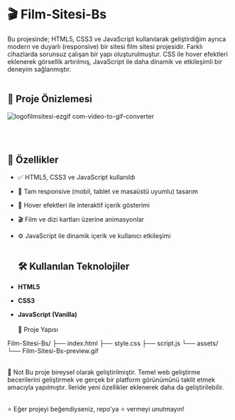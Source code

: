 # 🎬 Film-Sitesi-Bs
Bu projesinde; HTML5, CSS3 ve JavaScript kullanılarak geliştirdiğim ayrıca modern ve duyarlı (responsive) bir sitesi film sitesi projesidir. Farklı cihazlarda sorunsuz çalışan bir yapı oluşturulmuştur. CSS ile hover efektleri eklenerek görsellik artırılmış, JavaScript ile daha dinamik ve etkileşimli bir deneyim sağlanmıştır.
<br/><br/>
## 📸 Proje Önizlemesi
![logofilmsitesi-ezgif com-video-to-gif-converter](https://github.com/user-attachments/assets/8bfecae0-8854-4564-903b-222194a73968)

<br/><br/>
## 🚀 Özellikler

- ✅ HTML5, CSS3 ve JavaScript kullanıldı  
- 📱 Tam responsive (mobil, tablet ve masaüstü uyumlu) tasarım  
- 🎨 Hover efektleri ile interaktif içerik gösterimi  
- 🎬 Film ve dizi kartları üzerine animasyonlar  
- ⚙️ JavaScript ile dinamik içerik ve kullanıcı etkileşimi
<br/><br/>
  ## 🛠️ Kullanılan Teknolojiler

- **HTML5**  
- **CSS3**  
- **JavaScript (Vanilla)**
  <br/><br/>
📁 Proje Yapısı

Film-Sitesi-Bs/
├── index.html
├── style.css
├── script.js
└── assets/
    └── Film-Sitesi-Bs-preview.gif
<br/><br/>

📌 Not
Bu proje bireysel olarak geliştirilmiştir. Temel web geliştirme becerilerini geliştirmek ve gerçek bir platform görünümünü taklit etmek amacıyla yapılmıştır. İleride yeni özellikler eklenerek daha da geliştirilebilir.
<br/><br/>

⭐ Eğer projeyi beğendiyseniz, repo'ya ⭐ vermeyi unutmayın!

    
